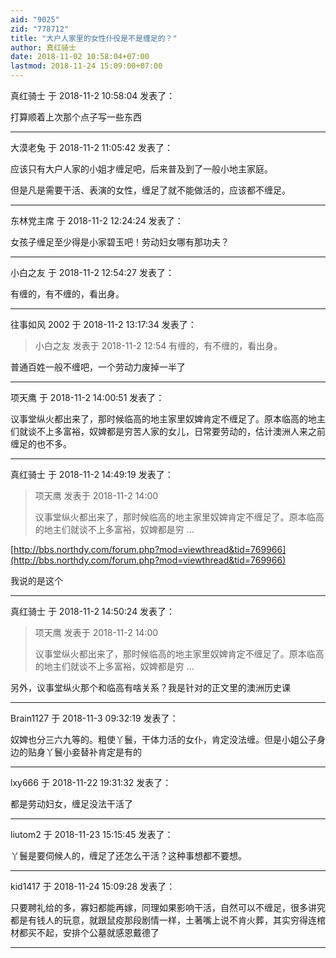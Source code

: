 ```yaml
---
aid: "9025"
zid: "778712"
title: "大户人家里的女性仆役是不是缠足的？"
author: 真红骑士
date: 2018-11-02 10:58:04+07:00
lastmod: 2018-11-24 15:09:00+07:00
---
```


真红骑士 于 2018-11-2 10:58:04 发表了：

打算顺着上次那个点子写一些东西

---

大漠老兔 于 2018-11-2 11:05:42 发表了：

应该只有大户人家的小姐才缠足吧，后来普及到了一般小地主家庭。

但是凡是需要干活、表演的女性，缠足了就不能做活的，应该都不缠足。

---

东林党主席 于 2018-11-2 12:24:24 发表了：

女孩子缠足至少得是小家碧玉吧！劳动妇女哪有那功夫？

---

小白之友 于 2018-11-2 12:54:27 发表了：

有缠的，有不缠的，看出身。

---

往事如风 2002 于 2018-11-2 13:17:34 发表了：

> 小白之友 发表于 2018-11-2 12:54 有缠的，有不缠的，看出身。

普通百姓一般不缠吧，一个劳动力废掉一半了

---

项天鹰 于 2018-11-2 14:00:51 发表了：

议事堂纵火都出来了，那时候临高的地主家里奴婢肯定不缠足了。原本临高的地主们就谈不上多富裕，奴婢都是穷苦人家的女儿，日常要劳动的，估计澳洲人来之前缠足的也不多。

---

真红骑士 于 2018-11-2 14:49:19 发表了：

> 项天鹰 发表于 2018-11-2 14:00
>
> 议事堂纵火都出来了，那时候临高的地主家里奴婢肯定不缠足了。原本临高的地主们就谈不上多富裕，奴婢都是穷 ...

[http://bbs.northdy.com/forum.php?mod=viewthread&tid=769966](http://bbs.northdy.com/forum.php?mod=viewthread&tid=769966)

我说的是这个

---

真红骑士 于 2018-11-2 14:50:24 发表了：

> 项天鹰 发表于 2018-11-2 14:00
>
> 议事堂纵火都出来了，那时候临高的地主家里奴婢肯定不缠足了。原本临高的地主们就谈不上多富裕，奴婢都是穷 ...

另外，议事堂纵火那个和临高有啥关系？我是针对的正文里的澳洲历史课

---

Brain1127 于 2018-11-3 09:32:19 发表了：

奴婢也分三六九等的。粗使丫鬟，干体力活的女仆，肯定没法缠。但是小姐公子身边的贴身丫鬟小妾替补肯定是有的

---

lxy666 于 2018-11-22 19:31:32 发表了：

都是劳动妇女，缠足没法干活了

---

liutom2 于 2018-11-23 15:15:45 发表了：

丫鬟是要伺候人的，缠足了还怎么干活？这种事想都不要想。

---

kid1417 于 2018-11-24 15:09:28 发表了：

只要聘礼给的多，寡妇都能再嫁，同理如果影响干活，自然可以不缠足，很多讲究都是有钱人的玩意，就跟鼠疫那段剧情一样，土著嘴上说不肯火葬，其实穷得连棺材都买不起，安排个公墓就感恩戴德了

---
